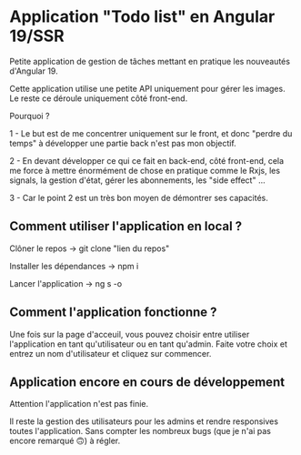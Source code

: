 # Application "Todo list" en Angular 19/SSR 

Petite application de gestion de tâches mettant en pratique les nouveautés d'Angular 19.

Cette application utilise une petite API uniquement pour gérer les images. Le reste ce déroule uniquement côté front-end. 

Pourquoi ?

1 - Le but est de me concentrer uniquement sur le front, et donc "perdre du temps" à développer une partie back n'est pas mon objectif.

2 - En devant développer ce qui ce fait en back-end, côté front-end, cela me force à mettre énormément de chose en pratique comme le Rxjs, les signals, la gestion d'état, gérer les abonnements, les "side effect" ...

3 - Car le point 2 est un très bon moyen de démontrer ses capacités.

## Comment utiliser l'application en local ?

Clôner le repos -> git clone "lien du repos"

Installer les dépendances -> npm i 

Lancer l'application -> ng s -o 

## Comment l'application fonctionne ?

Une fois sur la page d'acceuil, vous pouvez choisir entre utiliser l'application en tant qu'utilisateur ou en tant qu'admin. 
Faite votre choix et entrez un nom d'utilisateur et cliquez sur commencer.

## Application encore en cours de développement 

Attention l'application n'est pas finie. 

Il reste la gestion des utilisateurs pour les admins et rendre responsives toutes l'application. Sans compter les nombreux bugs (que je n'ai pas encore remarqué 🙃) à régler.

